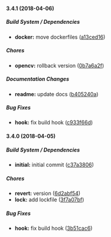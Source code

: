 #### 3.4.1 (2018-04-06)

##### Build System / Dependencies

* **docker:**  move dockerfiles ([a13ced16](https://github.com/SkeLLLa/docker-opencv/commit/a13ced167dd187354407fc47c1187e40b8075e80))

##### Chores

* **opencv:**  rollback version ([0b7a6a2f](https://github.com/SkeLLLa/docker-opencv/commit/0b7a6a2f28e7c686f784e07095395c9372e50202))

##### Documentation Changes

* **readme:**  update docs ([b405240a](https://github.com/SkeLLLa/docker-opencv/commit/b405240a1de28d7ec862345b70ab099aafff8a70))

##### Bug Fixes

* **hook:**  fix build hook ([c933f66d](https://github.com/SkeLLLa/docker-opencv/commit/c933f66d847a0802a60bbe8d64a3e1d60c65e73f))

#### 3.4.0 (2018-04-05)

##### Build System / Dependencies

* **initial:**  initial commit ([c37a3806](https://github.com/SkeLLLa/docker-opencv/commit/c37a380628f55443eabcc3094d25f38fabd8e4a7))

##### Chores

* **revert:**  version ([6d2abf54](https://github.com/SkeLLLa/docker-opencv/commit/6d2abf5485cfdc8332820c3d0ea43f9884bb4071))
* **lock:**  add lockfile ([3f7a07bf](https://github.com/SkeLLLa/docker-opencv/commit/3f7a07bfa356b1861155c9326d32b86e16c54cc2))

##### Bug Fixes

* **hook:**  fix build hook ([3b51cac6](https://github.com/SkeLLLa/docker-opencv/commit/3b51cac66d94642025a82c3bd659e7b1ef8ef86f))


